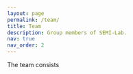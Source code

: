 ```yaml
---
layout: page
permalink: /team/
title: Team
description: Group members of SEMI-Lab. 
nav: true
nav_order: 2
---
```


The team consists 
